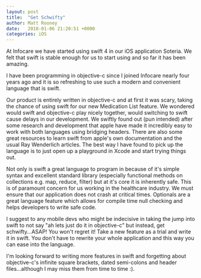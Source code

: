 ```yaml
---
layout: post
title:  "Get Schwifty"
author: Matt Rooney
date:   2018-01-06 21:20:51 +0000
categories: iOS
---
```


At Infocare we have started using swift 4 in our iOS application Soteria. We felt that swift is stable enough for us to start using and so far it has been amazing. 

I have been programming in objective-c since I joined Infocare nearly four years ago and it is so refreshing to use such a modern and convenient language that is swift.

Our product is entirely written in objective-c and at first it was scary, taking the chance of using swift for our new Medication List feature. We wondered would swift and objective-c play nicely together, would switching to swift cause delays in our development. We swiftly found out (pun intended) after some research and development that apple have made it incredibly easy to work with both languages using bridging headers. There are also some great resources to learn swift from apple's own documentation and the usual Ray Wenderlich articles. The best way I have found to pick up the language is to just open up a playground in Xcode and start trying things out.

Not only is swift a great language to program in because of it's simple syntax and excellent standard library (especially functional methods on collections e.g. map, reduce, filter) but at it's core it is inherently safe. This is of paramount concern for us working in the healthcare industry. We must ensure that our application does not crash at critical times. Optionals are a great language feature which allows for compile time null checking and helps developers to write safe code.

I suggest to any mobile devs who might be indecisive in taking the jump into swift to not say "ah lets just do it in objective-c" but instead, get schwifty...ASAP! You won't regret it! Take a new feature as a trial and write it in swift. You don't have to rewrite your whole application and this way you can ease into the language.

I'm looking forward to writing more features in swift and forgetting about objective-c's infinite square brackets, dated semi-colons and header files...although I may miss them from time to time :).